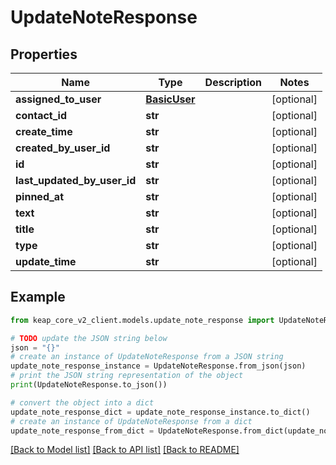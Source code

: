 # UpdateNoteResponse


## Properties

Name | Type | Description | Notes
------------ | ------------- | ------------- | -------------
**assigned_to_user** | [**BasicUser**](BasicUser.md) |  | [optional] 
**contact_id** | **str** |  | [optional] 
**create_time** | **str** |  | [optional] 
**created_by_user_id** | **str** |  | [optional] 
**id** | **str** |  | [optional] 
**last_updated_by_user_id** | **str** |  | [optional] 
**pinned_at** | **str** |  | [optional] 
**text** | **str** |  | [optional] 
**title** | **str** |  | [optional] 
**type** | **str** |  | [optional] 
**update_time** | **str** |  | [optional] 

## Example

```python
from keap_core_v2_client.models.update_note_response import UpdateNoteResponse

# TODO update the JSON string below
json = "{}"
# create an instance of UpdateNoteResponse from a JSON string
update_note_response_instance = UpdateNoteResponse.from_json(json)
# print the JSON string representation of the object
print(UpdateNoteResponse.to_json())

# convert the object into a dict
update_note_response_dict = update_note_response_instance.to_dict()
# create an instance of UpdateNoteResponse from a dict
update_note_response_from_dict = UpdateNoteResponse.from_dict(update_note_response_dict)
```
[[Back to Model list]](../README.md#documentation-for-models) [[Back to API list]](../README.md#documentation-for-api-endpoints) [[Back to README]](../README.md)


